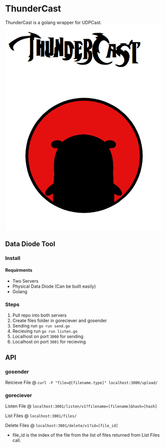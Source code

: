 # ThunderCast

ThunderCast is a golang wrapper for UDPCast.
![ThunderCast logo ](./gosender/Public/images/Logo.png)
![ThunderCast Gopher](./gosender/Public/images/gopher.png)

## Data Diode Tool 

### Install

#### Requirments 

- Two Servers 
- Physical Data Diode (Can be built easily)
- Golang 

### Steps 
1. Pull repo into both servers 
2. Create files folder in goreciever and gosender
3. Sending run `go run send.go`
4. Recieving   run `go run listen.go`
5. Localhost on port `3000` for sending 
6. Localhost on port `3001` for recieving 

## API 

### gosender

Reicieve File @ `curl -F "file=@[filename.type]" localhost:3000/upload/`

### goreciever 

Listen File @ `localhost:3001/listen/v1?filename=[filename]&hash=[hash]`

List Files @ `localhost:3001/files/`

Delete Files @ `localhost:3001/delete/v1?id=[file_id]`
- file_id is the index of the file from the list of files returned from List Files call. 

